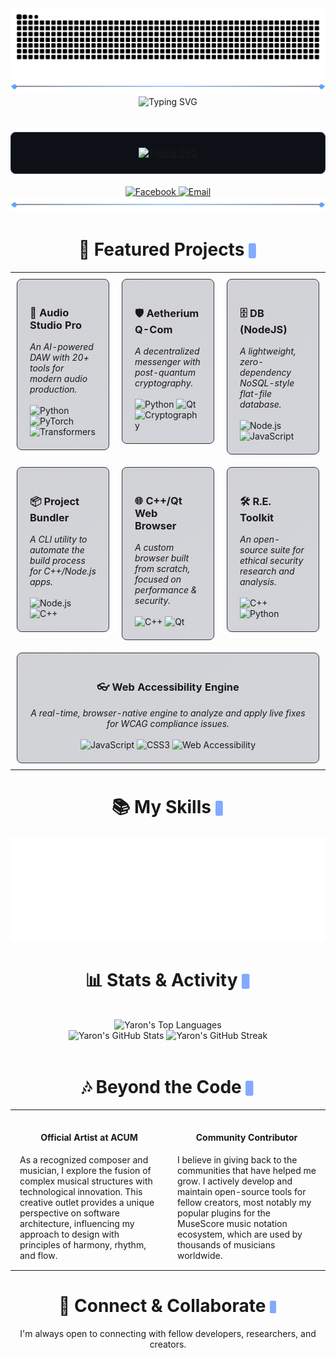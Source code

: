 <div align="center">
  <img src="https://raw.githubusercontent.com/YaronKoresh/YaronKoresh/output/github-contribution-grid-snake-dark.svg?palette=github-dark" alt="GitHub Contribution Snake"/>
</div>

<div align="center"><img src="https://raw.githubusercontent.com/YaronKoresh/YaronKoresh/main/.github/assets/section-header.svg" /></div>

<div align="center">
  <img src="https://readme-typing-svg.herokuapp.com?font=Fira+Code&size=30&pause=1000&color=58A6FF&center=true&vCenter=true&width=500&lines=Hi+there+%F0%9F%91%8B;I'm+Yaron+Koresh;Polymath+Developer;&Creative+Technologist" alt="Typing SVG" />
</div>

<div align="center" style="background-color: #0D1117; border-radius: 8px; border: 1px solid #30363d; padding: 10px; margin: 40px auto 20px auto; max-width: 800px;">
  <p align="center">
    <a href="https://git.io/typing-svg">
      <img src="https://readme-typing-svg.herokuapp.com?font=Fira+Code&size=15&pause=1000&color=A4D5FF&background=0D1117&center=true&vCenter=true&random=false&width=800&lines=I+believe+the+most+impactful+technology+arises+from+the+synthesis+of+disparate+fields.;My+work+is+a+continuous+exploration+of+this+principle;whether+applying+quantum+physics+to+secure+communications%2C;architecting+system-level+tools%2C+or+ensuring+digital+accessibility.;My+goal+is+not+just+to+write+code%2C+but+to+build+instruments;for+security%2C+for+efficiency%2C+and+for+creativity;that+empower+the+end-user+and+respect+their+autonomy." alt="Typing SVG" />
    </a>
  </p>
</div>

<div align="center">
  <a href="https://www.facebook.com/profile.php?id=100071801628056" target="_blank">
    <img src="https://img.shields.io/badge/Facebook-1877F2?style=for-the-badge&logo=facebook&logoColor=white" alt="Facebook"/>
  </a>
  <a href="mailto:aharonkoresh1@gmail.com">
    <img src="https://img.shields.io/badge/Email-D14836?style=for-the-badge&logo=gmail&logoColor=white" alt="Email"/>
  </a>
</div>

<div align="center"><img src="https://raw.githubusercontent.com/YaronKoresh/YaronKoresh/main/.github/assets/section-header.svg" /></div>

<h1 align='center'>🚀 Featured Projects <img src="https://raw.githubusercontent.com/YaronKoresh/YaronKoresh/main/.github/assets/blinking-cursor.svg" style="height: 24px; vertical-align: middle;" /></h1>

<table width="100%" border="0" cellspacing="0" cellpadding="0">
<tr valign="top">
<td width="33.3%" style="padding: 10px;">
<div style="border: 1px solid #30363d; border-radius: 8px; padding: 20px; background: linear-gradient(145deg, rgba(36, 40, 59, 0.2), rgba(46, 51, 77, 0.2)); height: 100%;">
  <h3>🎵 Audio Studio Pro</h3>
  <em>An AI-powered DAW with 20+ tools for modern audio production.</em>
  <br/><br/>
  <div align='left'>
    <img src='https://img.shields.io/badge/Python-3776AB?style=for-the-badge&logo=python&logoColor=white' alt='Python'/>
    <img src='https://img.shields.io/badge/PyTorch-EE4C2C?style=for-the-badge&logo=pytorch&logoColor=white' alt='PyTorch'/>
    <img src='https://img.shields.io/badge/Transformers-4051B5?style=for-the-badge&logo=huggingface&logoColor=white' alt='Transformers'/>
  </div>
</div>
</td>
<td width="33.3%" style="padding: 10px;">
<div style="border: 1px solid #30363d; border-radius: 8px; padding: 20px; background: linear-gradient(145deg, rgba(36, 40, 59, 0.2), rgba(46, 51, 77, 0.2)); height: 100%;">
  <h3>🛡️ Aetherium Q-Com</h3>
  <em>A decentralized messenger with post-quantum cryptography.</em>
  <br/><br/>
  <div align='left'>
    <img src='https://img.shields.io/badge/Python-3776AB?style=for-the-badge&logo=python&logoColor=white' alt='Python'/>
    <img src='https://img.shields.io/badge/Qt-41CD52?style=for-the-badge&logo=qt&logoColor=white' alt='Qt'/>
    <img src='https://img.shields.io/badge/Cryptography-007396?style=for-the-badge&logo=gnuprivacyguard&logoColor=white' alt='Cryptography'/>
  </div>
</div>
</td>
<td width="33.3%" style="padding: 10px;">
<div style="border: 1px solid #30363d; border-radius: 8px; padding: 20px; background: linear-gradient(145deg, rgba(36, 40, 59, 0.2), rgba(46, 51, 77, 0.2)); height: 100%;">
  <h3>🗄️ DB (NodeJS)</h3>
  <em>A lightweight, zero-dependency NoSQL-style flat-file database.</em>
  <br/><br/>
  <div align='left'>
    <img src='https://img.shields.io/badge/Node.js-339933?style=for-the-badge&logo=nodedotjs&logoColor=white' alt='Node.js'/>
    <img src='https://img.shields.io/badge/JavaScript-F7DF1E?style=for-the-badge&logo=javascript&logoColor=black' alt='JavaScript'/>
  </div>
</div>
</td>
</tr>
<tr valign="top">
<td width="33.3%" style="padding: 10px;">
<div style="border: 1px solid #30363d; border-radius: 8px; padding: 20px; background: linear-gradient(145deg, rgba(36, 40, 59, 0.2), rgba(46, 51, 77, 0.2)); height: 100%;">
  <h3>📦 Project Bundler</h3>
  <em>A CLI utility to automate the build process for C++/Node.js apps.</em>
  <br/><br/>
  <div align='left'>
    <img src='https://img.shields.io/badge/Node.js-339933?style=for-the-badge&logo=nodedotjs&logoColor=white' alt='Node.js'/>
    <img src='https://img.shields.io/badge/C++-00599C?style=for-the-badge&logo=cplusplus&logoColor=white' alt='C++'/>
  </div>
</div>
</td>
<td width="33.3%" style="padding: 10px;">
<div style="border: 1px solid #30363d; border-radius: 8px; padding: 20px; background: linear-gradient(145deg, rgba(36, 40, 59, 0.2), rgba(46, 51, 77, 0.2)); height: 100%;">
  <h3>🌐 C++/Qt Web Browser</h3>
  <em>A custom browser built from scratch, focused on performance & security.</em>
  <br/><br/>
  <div align='left'>
    <img src='https://img.shields.io/badge/C++-00599C?style=for-the-badge&logo=cplusplus&logoColor=white' alt='C++'/>
    <img src='https://img.shields.io/badge/Qt-41CD52?style=for-the-badge&logo=qt&logoColor=white' alt='Qt'/>
  </div>
</div>
</td>
<td width="33.3%" style="padding: 10px;">
<div style="border: 1px solid #30363d; border-radius: 8px; padding: 20px; background: linear-gradient(145deg, rgba(36, 40, 59, 0.2), rgba(46, 51, 77, 0.2)); height: 100%;">
  <h3>🛠️ R.E. Toolkit</h3>
  <em>An open-source suite for ethical security research and analysis.</em>
  <br/><br/>
  <div align='left'>
    <img src='https://img.shields.io/badge/C++-00599C?style=for-the-badge&logo=cplusplus&logoColor=white' alt='C++'/>
    <img src='https://img.shields.io/badge/Python-3776AB?style=for-the-badge&logo=python&logoColor=white' alt='Python'/>
  </div>
</div>
</td>
</tr>
<tr valign="top">
<td width="33.3%" style="padding: 10px;" colspan="3">
<div align="center" style="border: 1px solid #30363d; border-radius: 8px; padding: 20px; background: linear-gradient(145deg, rgba(36, 40, 59, 0.2), rgba(46, 51, 77, 0.2));">
  <h3>👓 Web Accessibility Engine</h3>
  <em>A real-time, browser-native engine to analyze and apply live fixes for WCAG compliance issues.</em>
  <br/><br/>
  <div align='center'>
    <img src='https://img.shields.io/badge/JavaScript-F7DF1E?style=for-the-badge&logo=javascript&logoColor=black' alt='JavaScript'/>
    <img src='https://img.shields.io/badge/CSS3-1572B6?style=for-the-badge&logo=css3&logoColor=white' alt='CSS3'/>
    <img src='https://img.shields.io/badge/Web_Accessibility-005A9C?style=for-the-badge' alt='Web Accessibility'/>
  </div>
</div>
</td>
</tr>
</table>

<h1 align='center'>📚 My Skills <img src="https://raw.githubusercontent.com/YaronKoresh/YaronKoresh/main/.github/assets/blinking-cursor.svg" style="height: 24px; vertical-align: middle;" /></h1>

<p align="center">
  <img src="https://raw.githubusercontent.com/YaronKoresh/YaronKoresh/refs/heads/main/.github/assets/skills.svg" alt="My Skills"/>
</p>

<h1 align='center'>📊 Stats & Activity <img src="https://raw.githubusercontent.com/YaronKoresh/YaronKoresh/main/.github/assets/blinking-cursor.svg" style="height: 24px; vertical-align: middle;" /></h1>

<div align="center" width="100%">
  <br>
  <div align="center">
    <img src="https://github-readme-stats.vercel.app/api/top-langs/?username=YaronKoresh&layout=compact&theme=tokyonight&hide_border=true&langs_count=10" alt="Yaron's Top Languages"/>
  </div>
  <div align="center">
    <img src="https://github-readme-stats.vercel.app/api?username=YaronKoresh&show_icons=true&include_all_commits=true&theme=tokyonight&hide_border=true&count_private=true" alt="Yaron's GitHub Stats"/>
    <img src="https://github-readme-streak-stats.herokuapp.com/?user=YaronKoresh&theme=tokyonight&hide_border=true" alt="Yaron's GitHub Streak"/>
  </div>
  <br>
</div>

<h1 align='center'>🎶 Beyond the Code <img src="https://raw.githubusercontent.com/YaronKoresh/YaronKoresh/main/.github/assets/blinking-cursor.svg" style="height: 24px; vertical-align: middle;" /></h1>

<table width='100%'>
  <tr valign='top'>
    <td width='50%' style="padding: 15px;">
      <div>
      <h4 align='center'>Official Artist at ACUM</h4>
      As a recognized composer and musician, I explore the fusion of complex musical structures with technological innovation. This creative outlet provides a unique perspective on software architecture, influencing my approach to design with principles of harmony, rhythm, and flow.
      </div>
    </td>
    <td width='50%' style="padding: 15px;">
      <div>
      <h4 align='center'>Community Contributor</h4>
      I believe in giving back to the communities that have helped me grow. I actively develop and maintain open-source tools for fellow creators, most notably my popular plugins for the MuseScore music notation ecosystem, which are used by thousands of musicians worldwide.
      </div>
    </td>
  </tr>
</table>

<div align='center' style="margin-top: 30px;">
  <h1>🤝 Connect & Collaborate <img src="https://raw.githubusercontent.com/YaronKoresh/YaronKoresh/main/.github/assets/blinking-cursor.svg" style="height: 20px; vertical-align: middle;" /></h1>
  <p>I'm always open to connecting with fellow developers, researchers, and creators.</p>
</div>

